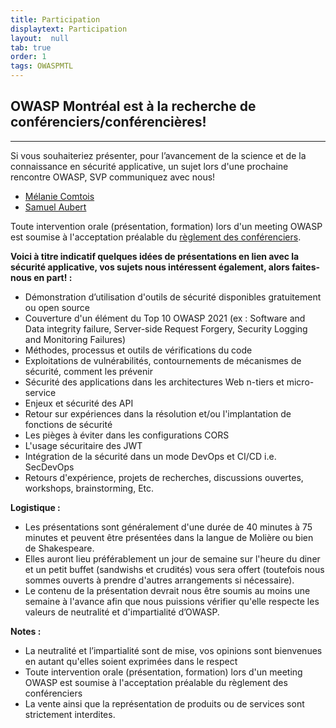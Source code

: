 ```yaml
---
title: Participation
displaytext: Participation
layout:  null
tab: true
order: 1
tags: OWASPMTL
---
```


## **OWASP Montréal est à la recherche de conférenciers/conférencières\!**
-------------------------------------------------------------------
Si vous souhaiteriez présenter, pour l’avancement de la science et de la
connaissance en sécurité applicative, un sujet lors d'une prochaine
rencontre OWASP, SVP communiquez avec nous\!

- [Mélanie Comtois](mailto:melanie.comtois@owasp.org)
- [Samuel Aubert](mailto:samuel.aubert@owasp.org)

Toute intervention orale
(présentation, formation) lors d'un meeting OWASP est soumise à
l'acceptation préalable du [règlement des
conférenciers](https://owasp.org/www-policy/legal/speaker-agreement).


**Voici à titre indicatif quelques idées de présentations en lien avec
la sécurité applicative, vos sujets nous intéressent également, alors
faites-nous en part\! :**

  - Démonstration d’utilisation d'outils de sécurité disponibles gratuitement ou open source
  - Couverture d'un élément du Top 10 OWASP 2021 (ex : Software and Data integrity failure, Server-side Request Forgery, Security Logging and Monitoring Failures)
  - Méthodes, processus et outils de vérifications du code
  - Exploitations de vulnérabilités, contournements de mécanismes de sécurité, comment les prévenir
  - Sécurité des applications dans les architectures Web n-tiers et micro-service
  - Enjeux et sécurité des API
  - Retour sur expériences dans la résolution et/ou l'implantation de fonctions de sécurité
  - Les pièges à éviter dans les configurations CORS
  - L'usage sécuritaire des JWT
  - Intégration de la sécurité dans un mode DevOps et CI/CD i.e. SecDevOps
  - Retours d'expérience, projets de recherches, discussions ouvertes, workshops, brainstorming, Etc.

**Logistique :**

  - Les présentations sont généralement d'une durée de 40 minutes à 75 minutes et peuvent être présentées dans la langue de Molière ou bien de Shakespeare.
  - Elles auront lieu préférablement un jour de semaine sur l'heure du diner et un petit buffet (sandwishs et crudités) vous sera offert (toutefois nous sommes ouverts à prendre d'autres arrangements si nécessaire).
  - Le contenu de la présentation devrait nous être soumis au moins une semaine à l'avance afin que nous puissions vérifier qu'elle respecte les valeurs de neutralité et d'impartialité d’OWASP.

**Notes :**

  - La neutralité et l’impartialité sont de mise, vos opinions sont
    bienvenues en autant qu'elles soient exprimées dans le respect
  - Toute intervention orale (présentation, formation) lors d'un meeting
    OWASP est soumise à l'acceptation préalable du règlement des
    conférenciers
  - La vente ainsi que la représentation de produits ou de services sont strictement interdites.
<br>
<br>
